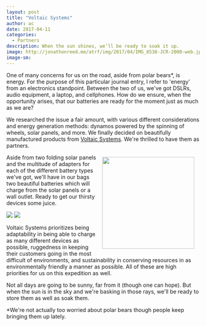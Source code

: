 ```yaml
---
layout: post
title: "Voltaic Systems"
author: ac
date: 2017-04-11
categories:
  - Partners
description: When the sun shines, we’ll be ready to soak it up.
image: http://jonathonreed.me/atrf/img/2017/04/IMG_8538-JCR-2000-web.jpg
image-sm:
---
```


One of many concerns for us on the road, aside from polar bears*, is energy. For the purpose of this particular journal entry, I refer to 'energy' from an electronics standpoint. Between the two of us, we've got DSLRs, audio equipment, a laptop, and cellphones. How do we ensure, when the opportunity arises, that our batteries are ready for the moment just as much as we are?

We researched the issue a fair amount, with various different considerations and energy generation methods: dynamos powered by the spinning of wheels, solar panels, and more. We finally decided on beautifully manufactured products from <a href="https://www.voltaicsystems.com/" target="blank">Voltaic Systems</a>. We're thrilled to have them as partners.

<a href="https://www.voltaicsystems.com/" target="blank"><img src="http://jonathonreed.me/atrf/img/2017/04/voltaic-systems-240-web.png" class="logo" width="240" style="float:right;margin:0.5em 1em;"></a>

Aside from two folding solar panels and the multitude of adapters for each of the different battery types we've got, we'll have in our bags two beautiful batteries which will charge from the solar panels or a wall outlet. Ready to get our thirsty devices some juice. 

<img src="http://jonathonreed.me/atrf/img/2017/04/IMG_8526-JCR-2000-web.jpg">
<img src="http://jonathonreed.me/atrf/img/2017/04/IMG_8538-JCR-2000-web.jpg">

Voltaic Systems prioritizes being adaptability in being able to charge as many different devices as possible, ruggedness in keeping their customers going in the most difficult of environments, and sustainability in conserving resources in as environmentally friendly a manner as possible. All of these are high priorities for us on this expedition as well.  

Not all days are going to be sunny, far from it (though one can hope). But when the sun is in the sky and we're basking in those rays, we'll be ready to store them as well as soak them.

*We're not actually too worried about polar bears though people keep bringing them up lately.